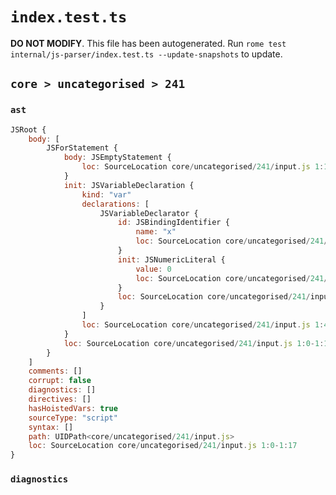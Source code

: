 # `index.test.ts`

**DO NOT MODIFY**. This file has been autogenerated. Run `rome test internal/js-parser/index.test.ts --update-snapshots` to update.

## `core > uncategorised > 241`

### `ast`

```javascript
JSRoot {
	body: [
		JSForStatement {
			body: JSEmptyStatement {
				loc: SourceLocation core/uncategorised/241/input.js 1:16-1:17
			}
			init: JSVariableDeclaration {
				kind: "var"
				declarations: [
					JSVariableDeclarator {
						id: JSBindingIdentifier {
							name: "x"
							loc: SourceLocation core/uncategorised/241/input.js 1:8-1:9 (x)
						}
						init: JSNumericLiteral {
							value: 0
							loc: SourceLocation core/uncategorised/241/input.js 1:12-1:13
						}
						loc: SourceLocation core/uncategorised/241/input.js 1:8-1:13
					}
				]
				loc: SourceLocation core/uncategorised/241/input.js 1:4-1:13
			}
			loc: SourceLocation core/uncategorised/241/input.js 1:0-1:17
		}
	]
	comments: []
	corrupt: false
	diagnostics: []
	directives: []
	hasHoistedVars: true
	sourceType: "script"
	syntax: []
	path: UIDPath<core/uncategorised/241/input.js>
	loc: SourceLocation core/uncategorised/241/input.js 1:0-1:17
}
```

### `diagnostics`

```

```
